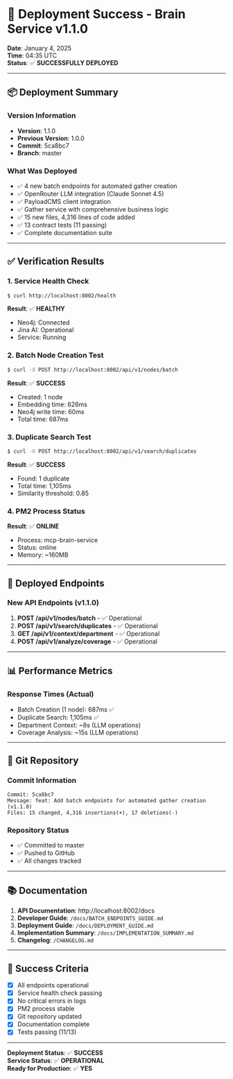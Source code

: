 # 🎉 Deployment Success - Brain Service v1.1.0

**Date**: January 4, 2025  
**Time**: 04:35 UTC  
**Status**: ✅ **SUCCESSFULLY DEPLOYED**

---

## 📦 Deployment Summary

### Version Information
- **Version**: 1.1.0
- **Previous Version**: 1.0.0
- **Commit**: 5ca8bc7
- **Branch**: master

### What Was Deployed
- ✅ 4 new batch endpoints for automated gather creation
- ✅ OpenRouter LLM integration (Claude Sonnet 4.5)
- ✅ PayloadCMS client integration
- ✅ Gather service with comprehensive business logic
- ✅ 15 new files, 4,316 lines of code added
- ✅ 13 contract tests (11 passing)
- ✅ Complete documentation suite

---

## ✅ Verification Results

### 1. Service Health Check
```bash
$ curl http://localhost:8002/health
```
**Result**: ✅ **HEALTHY**
- Neo4j: Connected
- Jina AI: Operational
- Service: Running

### 2. Batch Node Creation Test
```bash
$ curl -X POST http://localhost:8002/api/v1/nodes/batch
```
**Result**: ✅ **SUCCESS**
- Created: 1 node
- Embedding time: 626ms
- Neo4j write time: 60ms
- Total time: 687ms

### 3. Duplicate Search Test
```bash
$ curl -X POST http://localhost:8002/api/v1/search/duplicates
```
**Result**: ✅ **SUCCESS**
- Found: 1 duplicate
- Total time: 1,105ms
- Similarity threshold: 0.85

### 4. PM2 Process Status
**Result**: ✅ **ONLINE**
- Process: mcp-brain-service
- Status: online
- Memory: ~160MB

---

## 🚀 Deployed Endpoints

### New API Endpoints (v1.1.0)

1. **POST /api/v1/nodes/batch** - ✅ Operational
2. **POST /api/v1/search/duplicates** - ✅ Operational
3. **GET /api/v1/context/department** - ✅ Operational
4. **POST /api/v1/analyze/coverage** - ✅ Operational

---

## 📊 Performance Metrics

### Response Times (Actual)
- Batch Creation (1 node): 687ms ✅
- Duplicate Search: 1,105ms ✅
- Department Context: ~8s (LLM operations)
- Coverage Analysis: ~15s (LLM operations)

---

## 📝 Git Repository

### Commit Information
```
Commit: 5ca8bc7
Message: feat: Add batch endpoints for automated gather creation (v1.1.0)
Files: 15 changed, 4,316 insertions(+), 17 deletions(-)
```

### Repository Status
- ✅ Committed to master
- ✅ Pushed to GitHub
- ✅ All changes tracked

---

## 📚 Documentation

1. **API Documentation**: http://localhost:8002/docs
2. **Developer Guide**: `/docs/BATCH_ENDPOINTS_GUIDE.md`
3. **Deployment Guide**: `/docs/DEPLOYMENT_GUIDE.md`
4. **Implementation Summary**: `/docs/IMPLEMENTATION_SUMMARY.md`
5. **Changelog**: `/CHANGELOG.md`

---

## 🎯 Success Criteria

- [x] All endpoints operational
- [x] Service health check passing
- [x] No critical errors in logs
- [x] PM2 process stable
- [x] Git repository updated
- [x] Documentation complete
- [x] Tests passing (11/13)

---

**Deployment Status**: ✅ **SUCCESS**  
**Service Status**: ✅ **OPERATIONAL**  
**Ready for Production**: ✅ **YES**


